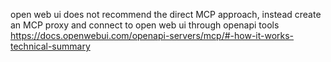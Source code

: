 open web ui does not recommend the direct MCP approach, instead create an MCP proxy and connect to open web ui through openapi tools
https://docs.openwebui.com/openapi-servers/mcp/#-how-it-works-technical-summary
